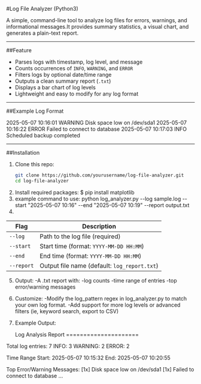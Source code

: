 #Log File Analyzer (Python3)

A simple, command-line tool to analyze log files for errors, warnings,
and informational messages.It provides summary statistics, a visual chart,
and generates a plain-text report.

---

##Feature

- Parses logs with timestamp, log level, and message
- Counts occurrences of `INFO`, `WARNING`, and `ERROR`
- Filters logs by optional date/time range
- Outputs a clean summary report (`.txt`)
- Displays a bar chart of log levels
- Lightweight and easy to modify for any log format

---

##Example Log Format

2025-05-07 10:16:01 WARNING Disk space low on /dev/sda1
2025-05-07 10:16:22 ERROR Failed to connect to database
2025-05-07 10:17:03 INFO Scheduled backup completed



---

##Installation

1. Clone this repo:
   ```bash
   git clone https://github.com/yourusername/log-file-analyzer.git
   cd log-file-analyzer
2. Install required packages:
    $ pip install matplotlib
3. example command to use:
    python log_analyzer.py --log sample.log --start "2025-05-07 10:16" --end "2025-05-07 10:19" --report output.txt
4.

| Flag       | Description                                  |
| ---------- | -------------------------------------------- |
| `--log`    | Path to the log file (required)              |
| `--start`  | Start time (format: `YYYY-MM-DD HH:MM`)      |
| `--end`    | End time (format: `YYYY-MM-DD HH:MM`)        |
| `--report` | Output file name (default: `log_report.txt`) |

5. Output:
    -A  .txt report with:
        -log counts
        -time range of entries
        -top error/warning messages
6. Customize:
    -Modify the log_pattern regex in log_analyzer.py to match your own log format.
    -Add support for more log levels or advanced filters
        (ie, keyword search, export to CSV)
7. Example Output:

    Log Analysis Report
=====================

Total log entries: 7
INFO: 3
WARNING: 2
ERROR: 2

Time Range
Start: 2025-05-07 10:15:32
End:   2025-05-07 10:20:55

Top Error/Warning Messages:
[1x] Disk space low on /dev/sda1
[1x] Failed to connect to database
...
